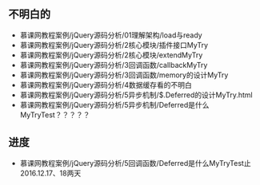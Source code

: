 ## 不明白的
- 慕课网教程案例/jQuery源码分析/01理解架构/load与ready
- 慕课网教程案例/jQuery源码分析/2核心模块/插件接口MyTry
- 慕课网教程案例/jQuery源码分析/2核心模块/extendMyTry
- 慕课网教程案例/jQuery源码分析/3回调函数/callbackMyTry
- 慕课网教程案例/jQuery源码分析/3回调函数/memory的设计MyTry
- 慕课网教程案例/jQuery源码分析/4数据缓存看的不明白
- 慕课网教程案例/jQuery源码分析/5异步机制/$.Deferred的设计MyTry.html
- 慕课网教程案例/jQuery源码分析/5异步机制/Deferred是什么MyTryTest？？？？？

## 进度
- 慕课网教程案例/jQuery源码分析/5回调函数/Deferred是什么MyTryTest止
  2016.12.17、18两天     

